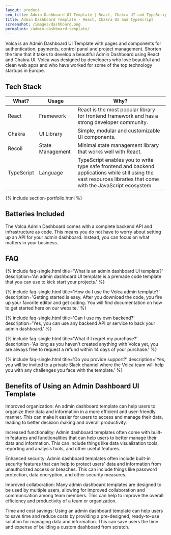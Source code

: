 ```yaml
---
layout: product
seo_title: Admin Dashboard UI Template | React, Chakra UI and TypeScript
title: Admin Dashboard Template - React, Chakra UI and TypeScript
screenshot: /images/dashboard.png
permalink: /admin-dashboard-template/
---
```


Volca is an Admin Dashboard UI Template with pages and components for authentication, payments, control panel and project management. Shorten the time that it takes to develop a beautiful Admin Dashboard using React and Chakra UI. Volca was designed by developers who love beautiful and clean web apps and who have worked for some of the top technology startups in Europe.

## Tech Stack

| What?      | Usage            | Why?                                                                                                                                                                |
| ---------- | ---------------- | ------------------------------------------------------------------------------------------------------------------------------------------------------------------- |
| React      | Framework        | React is the most popular library for frontend framework and has a strong developer community.                                                                      |
| Chakra     | UI Library       | Simple, modular and customizable UI components.                                                                                                                     |
| Recoil     | State Management | Minimal state management library that works well with React.                                                                                                        |
| TypeScript | Language         | TypeScript enables you to write type safe frontend and backend applications while still using the vast resources libraries that come with the JavaScript ecosystem. |

{% include section-portfolio.html %}

## Batteries Included

The Volca Admin Dashboard comes with a complete backend API and infrastructure as code. This means you do not have to worry about setting up an API for your admin dashboard. Instead, you can focus on what matters in your business.

## FAQ

{% include faq-single.html title='What is an admin dashboard UI template?' description='An admin dashboard UI template is a premade code template that you can use to kick start your projects.' %}

{% include faq-single.html title='How do I use the Volca admin template?' description='Getting started is easy. After you download the code, you fire up your favorite editor and get coding. You will find documentation on how to get started here on our website.' %}

{% include faq-single.html title='Can I use my own backend?' description='Yes, you can use any backend API or service to back your admin dashboard.' %}

{% include faq-single.html title='What if I regret my purchase?' description='As long as you haven\'t created anything with Volca yet, you are always free to request a refund within 14 days of your purchase.' %}

{% include faq-single.html title='Do you provide support?' description='Yes, you will be invited to a private Slack channel where the Volca team will help you with any challenges you face with the template.' %}

## Benefits of Using an Admin Dashboard UI Template

Improved organization: An admin dashboard template can help users to organize their data and information in a more efficient and user-friendly manner. This can make it easier for users to access and manage their data, leading to better decision making and overall productivity.

Increased functionality: Admin dashboard templates often come with built-in features and functionalities that can help users to better manage their data and information. This can include things like data visualization tools, reporting and analysis tools, and other useful features.

Enhanced security: Admin dashboard templates often include built-in security features that can help to protect users' data and information from unauthorized access or breaches. This can include things like password protection, data encryption, and other security measures.

Improved collaboration: Many admin dashboard templates are designed to be used by multiple users, allowing for improved collaboration and communication among team members. This can help to improve the overall efficiency and productivity of a team or organization.

Time and cost savings: Using an admin dashboard template can help users to save time and reduce costs by providing a pre-designed, ready-to-use solution for managing data and information. This can save users the time and expense of building a custom dashboard from scratch.
